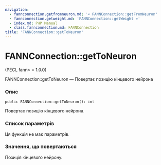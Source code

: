 ```yaml
---
navigation:
  - fannconnection.getfromneuron.md: '« FANNConnection::getFromNeuron'
  - fannconnection.getweight.md: 'FANNConnection::getWeight »'
  - index.md: PHP Manual
  - class.fannconnection.md: FANNConnection
title: 'FANNConnection::getToNeuron'
---
```

# FANNConnection::getToNeuron

(PECL fann> = 1.0.0)

FANNConnection::getToNeuron — Повертає позицію кінцевого нейрона

### Опис

```methodsynopsis
public FANNConnection::getToNeuron(): int
```

Повертає позицію кінцевого нейрона.

### Список параметрів

Ця функція не має параметрів.

### Значення, що повертаються

Позиція кінцевого нейрону.
